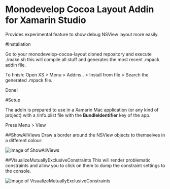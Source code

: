 # Monodevelop Cocoa Layout Addin for Xamarin Studio
Provides experimental feature to show debug NSView layout more easily.

#Installation

Go to your monodevelop-cocoa-layout cloned repository and execute ./make.sh this will compile all stuff and generates the most recent .mpack addin file.

To finish: Open XS > Menu > Addins.. > Install from file > Search the generated .mpack file.

Done!

#Setup

The addin is prepared to use in a Xamarin Mac application (or any kind of project) with a /Info.plist file with the **BundleIdentifier** key of the app.

Press Menu > View 

##ShowAllViews
Draw a border around the NSView objects to themselves in a different colour:

![Image of ShowAllViews](https://content.screencast.com/users/netonjm/folders/Jing/media/f4072a65-29e1-4bfd-8417-ebb9054eb6ac/00000373.png)

##VisualizeMutuallyExclusiveConstraints
This will render problematic constraints and allow you to click on them to dump the constraint settings to the console. 

![Image of VisualizeMutuallyExclusiveConstraints](https://content.screencast.com/users/netonjm/folders/Jing/media/22befbe6-c7ff-44c3-9cac-4418a5f2daf7/00000374.png)

